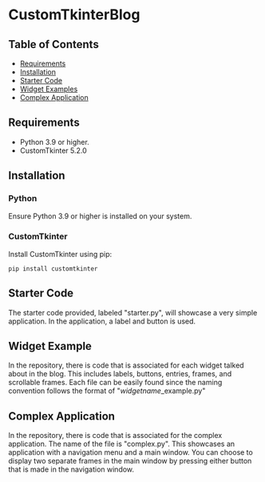 # CustomTkinterBlog

## Table of Contents
- [Requirements](#requirements)
- [Installation](#installation)
- [Starter Code](#starter-code)
- [Widget Examples](#widget-examples)
- [Complex Application](#complex-application)

## Requirements

- Python 3.9 or higher.
- CustomTkinter 5.2.0

## Installation
### Python
Ensure Python 3.9 or higher is installed on your system.

### CustomTkinter
Install CustomTkinter using pip:

    pip install customtkinter
    
## Starter Code
The starter code provided, labeled "starter.py", will showcase a very simple application. In the application, a label and button is used. 

## Widget Example
In the repository, there is code that is associated for each widget talked about in the blog. This includes labels, buttons, entries, frames, and scrollable frames. Each file can be easily found since the naming convention follows the format of "*widgetname*_example.py"

## Complex Application
In the repository, there is code that is associated for the complex application. The name of the file is "complex.py". This showcases an application with a navigation menu and a main window. You can choose to display two separate frames in the main window by pressing either button that is made in the navigation window.
